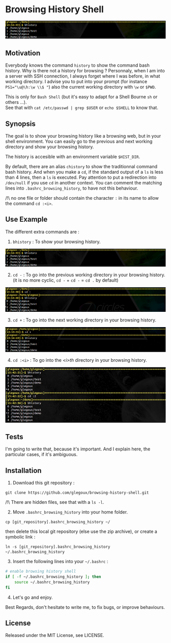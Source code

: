 # Browsing History Shell

![alt text][bhistory]

## Motivation

Everybody knows the command `history` to show the command bash history. Why is there not a history for browsing ? Personnaly, when I am into a server with SSH connection, I always forget where I was before, in what working directory. I advise you to put into your prompt (for instance `PS1="\u@\h:\w \\$ "`) also the current working directory with `\w` or `$PWD`.

This is only for `Bash Shell` (but it's easy to adapt for a Shell Bourne `sh` or others ...).  
See that with `cat /etc/passwd | grep $USER` or `echo $SHELL` to know that.

## Synopsis

The goal is to show your browsing history like a browsing web, but in your shell environment. You can easily go to the previous and next working directory and show your browsing history. 

The history is accesible with an environment variable `$HIST_DIR`.

By default, there are an alias `chistory` to show the traditionnal command bash history. And when you make a `cd`, if the standard output of a `ls` is less than 4 lines, then a `ls` is executed. Pay attention to put a redirection into `/dev/null` if you use `cd` in another context. You can comment the matching lines into `.bashrc_browsing_history`, to have not this behaviour.

/!\ no one file or folder should contain the character `:` in its name to allow the command `cd :<i>`.

## Use Example

The different extra commands are :

1) `bhistory` : To show your browsing history.

![alt text][bhistory]

2) `cd -` : To go into the previous working directory in your browsing history.
            (it is no more cyclic, `cd -` + `cd -` = `cd .` by default) 

![alt text][cdprevious]

3) `cd +` : To go into the next working directory in your browsing history.

![alt text][cdnext]

4) `cd :<i>` : To go into the *\<i\>th* directory in your browsing history.

![alt text][cdhistory]

## Tests

I'm going to write that, because it's important. And I explain here, the particular cases, if it's ambiguous.

## Installation

1) Download this git repository :

```
git clone https://github.com/glegoux/browsing-history-shell.git
```

/!\ There are hidden files, see that with a `ls -l`.

2) Move `.bashrc_browsing_history` into your home folder.

```
cp [git_repository].bashrc_browsing_history ~/
```

then delete this local git repository (else use the zip archive), or create a symbolic link :

```
ln -s [git_repository].bashrc_browsing_history ~/.bashrc_browsing_history
```

3) Insert the following lines into your `~/.bashrc` :

```bash
# enable browsing history shell
if [ -f ~/.bashrc_browsing_history ]; then
    source ~/.bashrc_browsing_history
fi
```

4) Let's go and enjoy.

Best Regards, don't hesitate to write me, to fix bugs, or improve behaviours.

## License 

Released under the MIT License, see LICENSE.

[bhistory]: https://github.com/glegoux/browsing-history-shell/blob/master/bhistory.png "bhistory"
[cdprevious]: https://github.com/glegoux/browsing-history-shell/blob/master/cdprevious.png "cdprevious"
[cdnext]: https://github.com/glegoux/browsing-history-shell/blob/master/cdnext.png "cdnext"
[cdhistory]: https://github.com/glegoux/browsing-history-shell/blob/master/cdhistory.png "cdhistory"

